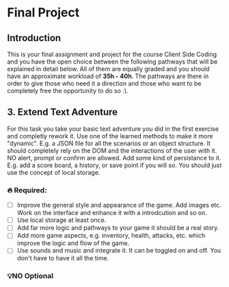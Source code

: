 # Final Project
## Introduction
This is your final assignment and project for the course Client Side Coding and you have the open choice between the following pathways that will be explained in detail below. 
All of them are equally graded and you should have an approximate workload of **35h - 40h**. The pathways are there in order to give those who need it a direction and those who want to be completely free the opportunity to do so :).

## 3. Extend Text Adventure

For this task you take your basic text adventure you did in the first exercise and completly rework it. 
Use one of the learned methods to make it more "dynamic". E.g. a JSON file for all the scenarios or an object structure. 
It should completely rely on the DOM and the interactions of the user with it. NO alert, prompt or confirm are allowed. 
Add some kind of persistance to it. E.g. add a score board, a history, or save point if you will so. 
You should just use the concept of local storage.

### 🔥 Required:

* [ ] Improve the general style and appearance of the game. Add images etc. Work on the interface and enhance it with a introdcution and so on.
* [ ] Use local storage at least once.
* [ ] Add far more logic and pathways to your game it should be a real story.
* [ ] Add more game aspects, e.g. inventory, health, attacks, etc. which improve the logic and flow of the game.
* [ ] Use sounds and music and integrate it. It can be toggled on and off. You don't have to have it all the time.

### 💡NO Optional